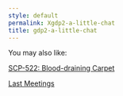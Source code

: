```yaml
---
style: default
permalink: Xgdp2-a-little-chat
title: gdp2-a-little-chat
---
```

You may also like:

[SCP-522: Blood-draining Carpet](http://scp-wiki.net/scp-522)

[Last Meetings](http://scp-wiki.net/last-meetings)
